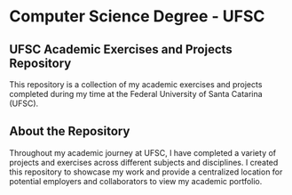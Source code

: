 # Computer Science Degree - UFSC
## UFSC Academic Exercises and Projects Repository

This repository is a collection of my academic exercises and projects completed during my time at the Federal University of Santa Catarina (UFSC).

## About the Repository
Throughout my academic journey at UFSC, I have completed a variety of projects and exercises across different subjects and disciplines. I created this repository to showcase my work and provide a centralized location for potential employers and collaborators to view my academic portfolio.
